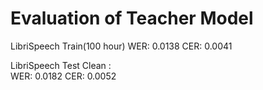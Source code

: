 # Evaluation of Teacher Model 

LibriSpeech Train(100 hour)
WER: 0.0138
CER: 0.0041


LibriSpeech Test Clean :  
WER: 0.0182
CER: 0.0052
